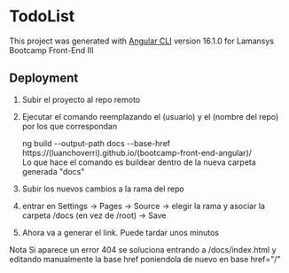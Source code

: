 # TodoList

This project was generated with [Angular CLI](https://github.com/angular/angular-cli) version 16.1.0 for Lamansys Bootcamp Front-End III

## Deployment

1. Subir el proyecto al repo remoto
2. Ejecutar el comando reemplazando el (usuario) y el (nombre del repo) por los que correspondan

   	ng build --output-path docs --base-href https://(luanchoverri).github.io/(bootcamp-front-end-angular)/  
   Lo que hace el comando es buildear dentro de la nueva carpeta generada "docs"
4. Subir los nuevos cambios a la rama del repo
5. entrar en Settings -> Pages -> Source -> elegir la rama y asociar la carpeta /docs (en vez de /root) -> Save
6. Ahora va a generar el link. Puede tardar unos minutos

 Nota Si aparece un error 404 se soluciona entrando a /docs/index.html y editando manualmente la base href poniendola de nuevo en base href="/"
